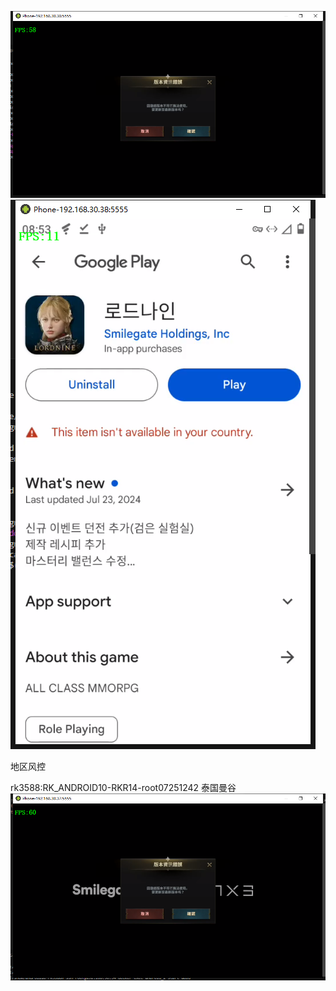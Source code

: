 ![alt text](image.png)
![alt text](image-1.png)

地区风控



rk3588:RK_ANDROID10-RKR14-root07251242 泰国曼谷
![alt text](image-2.png)